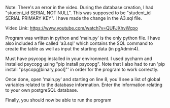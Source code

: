Note: There's an error in the video. During the database creation, I had 
"student_id SERIAL NOT NULL". This was supposed to be "student_id SERIAL PRIMARY KEY".
I have made the change in the A3.sql file.

Video Link: https://www.youtube.com/watch?v=QUFJXhvWcpo

Program was written in python and 'main.py' is the only python file. I have
also included a file called 'a3.sql' which contains the SQL command to create 
the table as well as input the starting data (in pgAdmin4).

Must have psycopg installed in your environment. I used pycharm and installed
psycopg using "pip install psycopg". Note that I also had to run 
'pip install "psycopg[binary,pool]"' in order for the program to work correctly.

Once done, open 'main.py' and starting on line 8, you'll see a list of global
variables related to the database information. Enter the information relating
to your own postgreSQL database.

Finally, you should now be able to run the program
